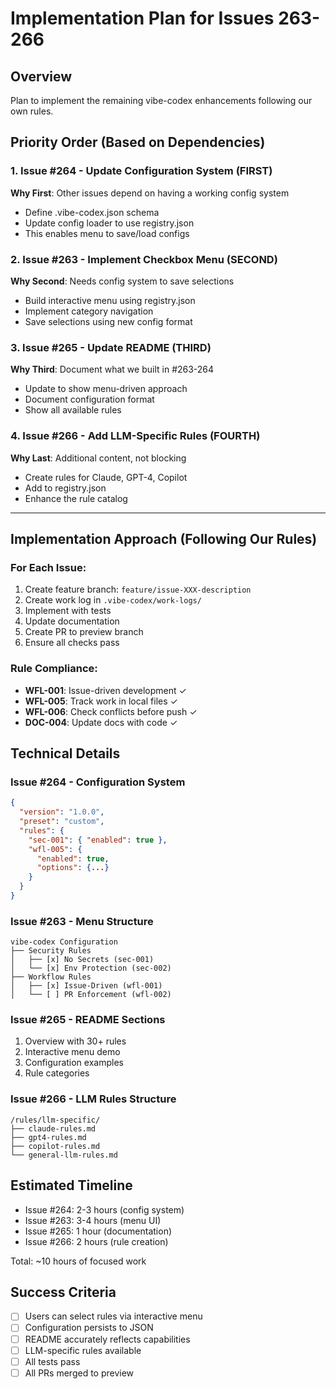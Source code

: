 # Implementation Plan for Issues 263-266

## Overview
Plan to implement the remaining vibe-codex enhancements following our own rules.

## Priority Order (Based on Dependencies)

### 1. Issue #264 - Update Configuration System (FIRST)
**Why First**: Other issues depend on having a working config system
- Define .vibe-codex.json schema
- Update config loader to use registry.json
- This enables menu to save/load configs

### 2. Issue #263 - Implement Checkbox Menu (SECOND)
**Why Second**: Needs config system to save selections
- Build interactive menu using registry.json
- Implement category navigation
- Save selections using new config format

### 3. Issue #265 - Update README (THIRD)
**Why Third**: Document what we built in #263-264
- Update to show menu-driven approach
- Document configuration format
- Show all available rules

### 4. Issue #266 - Add LLM-Specific Rules (FOURTH)
**Why Last**: Additional content, not blocking
- Create rules for Claude, GPT-4, Copilot
- Add to registry.json
- Enhance the rule catalog

---

## Implementation Approach (Following Our Rules)

### For Each Issue:
1. Create feature branch: `feature/issue-XXX-description`
2. Create work log in `.vibe-codex/work-logs/`
3. Implement with tests
4. Update documentation
5. Create PR to preview branch
6. Ensure all checks pass

### Rule Compliance:
- **WFL-001**: Issue-driven development ✓
- **WFL-005**: Track work in local files ✓
- **WFL-006**: Check conflicts before push ✓
- **DOC-004**: Update docs with code ✓

## Technical Details

### Issue #264 - Configuration System
```json
{
  "version": "1.0.0",
  "preset": "custom",
  "rules": {
    "sec-001": { "enabled": true },
    "wfl-005": { 
      "enabled": true,
      "options": {...}
    }
  }
}
```

### Issue #263 - Menu Structure
```
vibe-codex Configuration
├── Security Rules
│   ├── [x] No Secrets (sec-001)
│   └── [x] Env Protection (sec-002)
├── Workflow Rules
│   ├── [x] Issue-Driven (wfl-001)
│   └── [ ] PR Enforcement (wfl-002)
```

### Issue #265 - README Sections
1. Overview with 30+ rules
2. Interactive menu demo
3. Configuration examples
4. Rule categories

### Issue #266 - LLM Rules Structure
```
/rules/llm-specific/
├── claude-rules.md
├── gpt4-rules.md
├── copilot-rules.md
└── general-llm-rules.md
```

## Estimated Timeline
- Issue #264: 2-3 hours (config system)
- Issue #263: 3-4 hours (menu UI)
- Issue #265: 1 hour (documentation)
- Issue #266: 2 hours (rule creation)

Total: ~10 hours of focused work

## Success Criteria
- [ ] Users can select rules via interactive menu
- [ ] Configuration persists to JSON
- [ ] README accurately reflects capabilities
- [ ] LLM-specific rules available
- [ ] All tests pass
- [ ] All PRs merged to preview